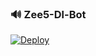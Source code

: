 ### 🔊 Zee5-Dl-Bot

[![Deploy](https://www.herokucdn.com/deploy/button.svg)](https://heroku.com/deploy?template=https://github.com/Tellybots/Zee5-Dl-Bot)

